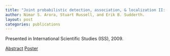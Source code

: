 ```yaml
---
title: "Joint probabilistic detection, association, & localization II: MCMC Inference."
author: Nimar S. Arora, Stuart Russell, and Erik B. Sudderth.
layout: post
categories: publications
---
```


Presented in International Scientific Studies (ISS), 2009.

[Abstract](Arora_ISS_09_2.pdf) [Poster](Arora_ISS_09_2.ppt)

